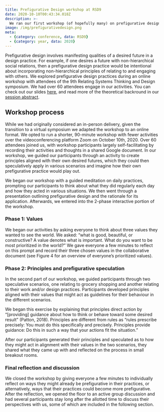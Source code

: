 ```yaml
---
title: Prefigurative Design workshop at RSD9
date: 2020-10-10T00:43:34.018Z
description: >-
  We ran our first workshop (of hopefully many) on prefigurative design at the 2020 the The Relating Systems Thinking and Design (RSD) Symposium.
image: /img/prefigurativedesign.png
meta:
  - {category: conference, data: RSD9}
  - {category: year, data: 2020}
---
```

Prefigurative design involves manifesting qualities of a desired future in a design practice. For example, if one desires a future with non-hierarchical social relations, then a prefigurative design practice would be intentional about incorporating non-hierarchical principles of relating to and engaging with others. We explored prefigurative design practices during an online workshop with attendees of the 9th Relating Systems Thinking and Design symposium. We had over 60 attendees engage in our activities. You can check out our slides [here](https://drive.google.com/file/d/1hoO54R4ZpI81vhUbRyIfTdAKGwylnTHa/view), and read more of the theoretical backround in our [session abstract](https://rsdsymposium.org/2020/09/prefigurative-design-practices-for-systemic-transformation/).

## Workshop process
While we had originally considered an in-person delivery, given the transition to a virtual symposium we adapted the workshop to an online format. We opted to run a shorter, 90-minute workshop with fewer activities over the videoconferencing platform Zoom on October 10th, 2020. Over 60 attendees joined us, with workshop participants largely self-facilitating by recording their activities and thoughts in a shared Google document. In our workshop, we guided our participants through an activity to create principles aligned with their own desired futures, which they could then speculatively apply in various scenarios and imagine how their own prefigurative practice would play out.

We began our workshop with a guided meditation on daily practices, prompting our participants to think about what they did regularly each day and how they acted in various situations. We then went through a presentation outlining prefigurative design and the rationale for its application. Afterwards, we entered into the 2-phase interactive portion of the workshop.

### Phase 1: Values

We began our activities by asking everyone to think about three values they wanted to see the world. We asked: “what is good, beautiful, or constructive? A value denotes what is important. What do you want to be most prioritized in the world?” We gave everyone a few minutes to reflect on this prompt and record their three chosen values in the collaborative document (see Figure 4 for an overview of everyone’s prioritized values).

### Phase 2: Principles and prefigurative speculation
In the second part of our workshop, we guided participants through two speculative scenarios, one relating to grocery shopping and another relating to their work and/or design practices. Participants developed principles aligned with their values that might act as guidelines for their behaviour in the different scenarios.

We began this exercise by explaining that principles direct action by “[providing] guidance about how to think or behave toward some desired result” (Patton, 2018). Principles are different from rules as “rules prescribe precisely: You must do this specifically and precisely. Principles provide guidance: Do this in such a way that your actions fit the situation.”

After our participants generated their principles and speculated as to how they might act in alignment with their values in the two scenarios, they shared what they came up with and reflected on the process in small breakout rooms.

### Final reflection and discussion

We closed the workshop by giving everyone a few minutes to individually reflect on ways they might already be prefigurative in their practices, or alternatively, ways that their practices could become more prefigurative. After the reflection, we opened the floor to an active group discussion and had several participants stay long after the allotted time to discuss their perspectives with us, some of which are included in the following section.